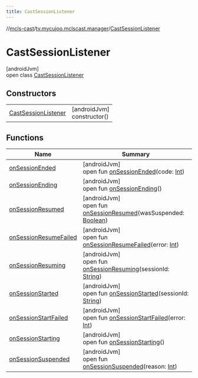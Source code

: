 ```yaml
---
title: CastSessionListener
---
```

//[mcls-cast](../../../index.html)/[tv.mycujoo.mclscast.manager](../index.html)/[CastSessionListener](index.html)



# CastSessionListener



[androidJvm]\
open class [CastSessionListener](index.html)



## Constructors


| | |
|---|---|
| [CastSessionListener](-cast-session-listener.html) | [androidJvm]<br>constructor() |


## Functions


| Name | Summary |
|---|---|
| [onSessionEnded](on-session-ended.html) | [androidJvm]<br>open fun [onSessionEnded](on-session-ended.html)(code: [Int](https://kotlinlang.org/api/latest/jvm/stdlib/kotlin/-int/index.html)) |
| [onSessionEnding](on-session-ending.html) | [androidJvm]<br>open fun [onSessionEnding](on-session-ending.html)() |
| [onSessionResumed](on-session-resumed.html) | [androidJvm]<br>open fun [onSessionResumed](on-session-resumed.html)(wasSuspended: [Boolean](https://kotlinlang.org/api/latest/jvm/stdlib/kotlin/-boolean/index.html)) |
| [onSessionResumeFailed](on-session-resume-failed.html) | [androidJvm]<br>open fun [onSessionResumeFailed](on-session-resume-failed.html)(error: [Int](https://kotlinlang.org/api/latest/jvm/stdlib/kotlin/-int/index.html)) |
| [onSessionResuming](on-session-resuming.html) | [androidJvm]<br>open fun [onSessionResuming](on-session-resuming.html)(sessionId: [String](https://kotlinlang.org/api/latest/jvm/stdlib/kotlin/-string/index.html)) |
| [onSessionStarted](on-session-started.html) | [androidJvm]<br>open fun [onSessionStarted](on-session-started.html)(sessionId: [String](https://kotlinlang.org/api/latest/jvm/stdlib/kotlin/-string/index.html)) |
| [onSessionStartFailed](on-session-start-failed.html) | [androidJvm]<br>open fun [onSessionStartFailed](on-session-start-failed.html)(error: [Int](https://kotlinlang.org/api/latest/jvm/stdlib/kotlin/-int/index.html)) |
| [onSessionStarting](on-session-starting.html) | [androidJvm]<br>open fun [onSessionStarting](on-session-starting.html)() |
| [onSessionSuspended](on-session-suspended.html) | [androidJvm]<br>open fun [onSessionSuspended](on-session-suspended.html)(reason: [Int](https://kotlinlang.org/api/latest/jvm/stdlib/kotlin/-int/index.html)) |

